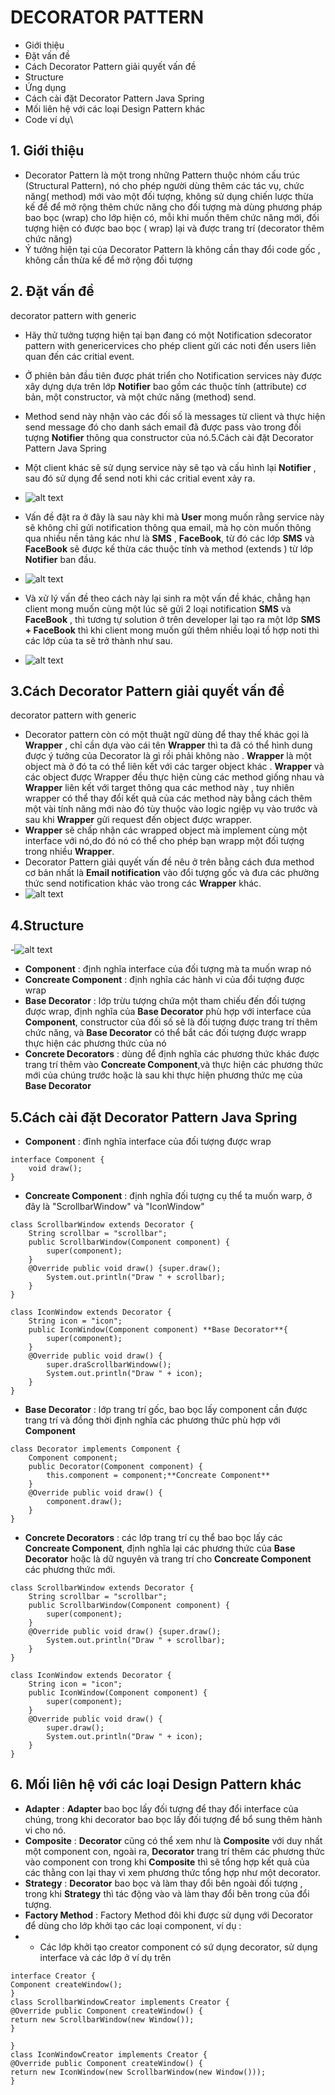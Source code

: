 # DECORATOR PATTERN

- Giới thiệu
- Đặt vấn đề
- Cách Decorator Pattern giải quyết vấn đề
- Structure 
- Ứng dụng
- Cách cài đặt Decorator Pattern Java Spring
- Mối liên hệ với các loại Design Pattern khác
- Code ví dụ\

## 1. Giới thiệu
- Decorator Pattern là một trong những Pattern thuộc nhóm cấu trúc (Structural Pattern), nó cho phép người dùng thêm các tác vụ, chức năng( method) mới vào một đối tượng, không sử dụng chiến lược thừa kế để để mở rộng thêm chức năng cho đối tượng mà dùng phương pháp bao bọc (wrap) cho lớp hiện có, mỗi khi muốn thêm chức năng mới, đối tượng hiện có được bao bọc ( wrap) lại và được trang trí (decorator thêm chức năng)
- Ý tưởng hiện tại của Decorator Pattern là không cần thay đổi code gốc , không cần thừa kế để mở rộng đối tượng 

## 2. Đặt vấn đề
decorator pattern with generic
- Hãy thử tưởng tượng hiện tại bạn đang có một Notification sdecorator pattern with genericervices cho phép client gửi các noti đến users liên quan đến các critial event.
- Ở phiên bản đầu tiên được phát triển cho Notification services này được xây dựng dựa trên lớp **Notifier** bao gồm các thuộc tính (attribute) cơ bản,  một constructor, và một chức năng (method) send.
- Method send này nhận vào các đối số là messages từ client và thực hiện send message đó cho danh sách email đã được pass vào trong đối tượng **Notifier** thông qua constructor của nó.5.Cách cài đặt Decorator Pattern Java Spring
- Một client khác sẽ sử dụng service này sẽ tạo và cấu hình lại **Notifier** , sau đó sử dụng để send noti khi các critial event xảy ra.

- ![alt text](https://user-images.githubusercontent.com/57431066/142334969-7bb38abf-2e84-411f-9d88-93f9a3987360.png)

- Vấn đề đặt ra ở đây là sau này khi mà **User** mong muốn rằng service này sẽ không chỉ gửi notification thông qua email, mà họ còn muốn thông qua nhiều nền tảng kác như là **SMS** , **FaceBook**, từ đó các lớp  **SMS** và **FaceBook** sẽ được kế thừa các thuộc tính và method (extends ) từ lớp **Notifier** ban đầu.
- ![alt text](https://user-images.githubusercontent.com/57431066/142399244-f1186a54-d010-4e32-a518-8fb4d078278a.png)
- Và xử lý vấn đề theo cách này lại sinh ra một vấn đề khác, chẳng hạn client mong muốn cùng một lúc sẽ gửi 2 loại notification **SMS** và **FaceBook** , thì tương tự solution ở trên developer lại tạo ra một lớp **SMS + FaceBook** thì khi client mong muốn gửi thêm nhiều loại tổ hợp noti thì các lớp của ta sẽ trở thành như sau.
- ![alt text](https://user-images.githubusercontent.com/57431066/142431182-2e0855db-d957-4b1b-9648-4d182e3eb037.png)

## 3.Cách Decorator Pattern giải quyết vấn đề
decorator pattern with generic
- Decorator pattern còn có một thuật ngữ dùng để thay thế khác gọi là **Wrapper** , chỉ cần dựa vào cái tên **Wrapper** thì ta đã có thể hình dung được ý tưởng của Decorator là gì rồi phải không nào . **Wrapper** là một object mà ở đó ta có thể liên kết với các targer object khác . **Wrapper** và các object được Wrapper đều thực hiện cùng các method giống nhau và **Wrapper** liên kết với target thông qua các method này , tuy nhiên wrapper có thể thay đổi kết quả của các method này bằng cách thêm một vài tính năng mới nào đó tùy thuộc vào logic ngiệp vụ vào trước và sau khi **Wrapper** gửi request đến object được wrapper.
- **Wrapper** sẽ chấp nhận các wrapped object mà implement cùng một interface với nó,do đó nó có thể cho phép bạn wrapp một đối tượng trong nhiều **Wrapper**.
- Decorator Pattern giải quyết vấn đề nêu ở trên bằng cách đưa method cơ bản nhất là **Email notification** vào đổi tượng gốc và đưa các phường thức send notification khác vào trong các **Wrapper** khác.
- ![alt text](https://user-images.gi-thubusercontent.com/57431066/143668970-79e47a70-e6af-41d5-8a66-b15498b2e3e2.png)
## 4.Structure
-![alt text](https://user-images.githubusercontent.com/57431066/143669467-2b0e1ac6-3c1f-4206-936d-89cf46e773f3.png)
- **Component** : định nghĩa interface của đối tượng mà ta muốn wrap nó
- **Concreate Component** : định nghĩa các hành vi của đổi tượng được wrap
- **Base Decorator** : lớp trừu tượng chứa một tham chiếu đến đối tượng được wrap, định nghĩa của **Base Decorator** phù hợp với interface của **Component**, constructor của đối số sẽ là đối tượng được trang trí thêm chức năng, và **Base Decorator** có thể bắt các đối tượng được wrapp thực hiện các phương thức của nó
- **Concrete Decorators** : dùng để định nghĩa các phương thức khác được trang trí thêm vào **Concreate Component**,và thực hiện các phương thức mới của chúng trước hoặc là sau khi thực hiện phương thức mẹ của **Base Decorator**

## 5.Cách cài đặt Decorator Pattern Java Spring
- **Component** : đĩnh nghĩa interface của đối tượng được wrap
``` 
interface Component {
    void draw();
}
```
- **Concreate Component** : định nghĩa đối tượng cụ thể ta muốn warp, ở đây là "ScrollbarWindow" và "IconWindow"
```ScrollbarWindow
class ScrollbarWindow extends Decorator {
    String scrollbar = "scrollbar";
    public ScrollbarWindow(Component component) {
        super(component);
    }
    @Override public void draw() {super.draw();
        System.out.println("Draw " + scrollbar);
    }
}
```
```
class IconWindow extends Decorator {
    String icon = "icon";
    public IconWindow(Component component) **Base Decorator**{
        super(component);
    }
    @Override public void draw() {
        super.draScrollbarWindoww();
        System.out.println("Draw " + icon);
    }
}
```
- **Base Decorator** : lớp trang trí gốc, bao bọc lấy component cần được trang trí và đồng thời định nghĩa các phương thức phù hợp với **Component**

```
class Decorator implements Component {
    Component component;
    public Decorator(Component component) {
        this.component = component;**Concreate Component**
    }
    @Override public void draw() {
        component.draw();
    }
}
```
- **Concrete Decorators** : các lớp trang trí cụ thể bao bọc lấy các **Concreate Component**, định nghĩa lại các phương thức của **Base Decorator** hoặc là dữ nguyên và trang trí cho **Concreate Component** các phương thức mới.
```
class ScrollbarWindow extends Decorator {
    String scrollbar = "scrollbar";
    public ScrollbarWindow(Component component) {
        super(component);
    }
    @Override public void draw() {super.draw();
        System.out.println("Draw " + scrollbar);
    }
}
```
```
class IconWindow extends Decorator {
    String icon = "icon";
    public IconWindow(Component component) {
        super(component);
    }
    @Override public void draw() {
        super.draw();
        System.out.println("Draw " + icon);
    }
}
```
## 6. Mối liên hệ với các loại Design Pattern khác
- **Adapter** : **Adapter** bao bọc lấy đối tượng để thay đổi interface của chúng, trong khi decorator bao bọc lấy đối tượng để bổ sung thêm hành vi cho nó.
- **Composite** : **Decorator** cũng có thể xem như là **Composite** với duy nhất một component con, ngoài ra, **Decorator** trang trí thêm các phương thức vào component con trong khi **Composite** thì sẽ tổng hợp kết quả của các thằng con lại thay vì xem phương thức tổng hợp như một decorator.
- **Strategy** : **Decorator** bao bọc và làm thay đổi bên ngoài đối tượng , trong khi **Strategy** thì tác động vào và làm thay đổi bên trong của đổi tượng.
- **Factory Method** : Factory Method đôi khi được sử dụng với Decorator để dùng cho lớp khởi tạo các loại component,  ví dụ :
- - Các lớp khởi tạo creator component có sứ dụng decorator, sử dụng interface và các lớp ở ví dụ trên
```
interface Creator {
Component createWindow();
}
class ScrollbarWindowCreator implements Creator {
@Override public Component createWindow() {
return new ScrollbarWindow(new Window());
}
```
```
}
class IconWindowCreator implements Creator {
@Override public Component createWindow() {
return new IconWindow(new ScrollbarWindow(new Window()));
}
```
